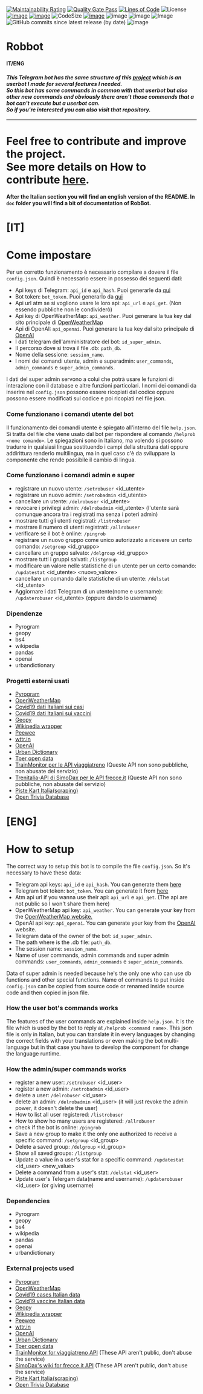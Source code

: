 [![Maintainability Rating](https://sonarcloud.io/api/project_badges/measure?project=MasterCruelty_robbot&metric=sqale_rating)](https://sonarcloud.io/dashboard?id=MasterCruelty_robbot)
[![Quality Gate Pass](https://sonarcloud.io/api/project_badges/measure?project=MasterCruelty_robbot&metric=alert_status)](https://sonarcloud.io/dashboard?id=MasterCruelty_robbot)
[![Lines of Code](https://sonarcloud.io/api/project_badges/measure?project=MasterCruelty_robbot&metric=ncloc)](https://sonarcloud.io/dashboard?id=MasterCruelty_robbot)
![License](https://img.shields.io/github/license/MasterCruelty/robbot)
[![image](https://img.shields.io/github/stars/MasterCruelty/robbot)](https://github.com/MasterCruelty/robbot/stargazers)
[![image](https://img.shields.io/github/forks/MasterCruelty/robbot)](https://github.com/MasterCruelty/robbot/network/members)
![CodeSize](https://img.shields.io/github/languages/code-size/MasterCruelty/robbot)
[![image](https://img.shields.io/github/issues/MasterCruelty/robbot)](https://github.com/MasterCruelty/robbot/issues)
![image](https://img.shields.io/github/languages/top/MasterCruelty/robbot)
![image](https://img.shields.io/github/commit-activity/w/MasterCruelty/robbot)
![Image](https://badgen.net/github/release/MasterCruelty/robbot?label=Latest%20release)
![GitHub commits since latest release (by date)](https://img.shields.io/github/commits-since/MasterCruelty/robbot/latest?color=44CC11&style=flat-square)
![image](https://img.shields.io/github/contributors/MasterCruelty/robbot)

# Robbot
**IT/ENG**

#### <i>This Telegram bot has the same structure of this [project](https://github.com/MasterCruelty/my-tg-app) which is an userbot I made for several features I needed.<br>So this bot has some commands in common with that userbot but also other new commands and obviously there aren't those commands that a bot can't execute but a userbot can. <br> So if you're interested you can also visit that repository.</i>

** **
# <b>Feel free to contribute and improve the project. <br> See more details on How to contribute [here](https://github.com/MasterCruelty/robbot/blob/master/CONTRIBUTING.md).<br>
After the Italian section you will find an english version of the README. In <code>doc</code> folder you will find a bit of documentation of RobBot.</b>

# **[IT]**

# Come impostare

Per un corretto funzionamento è necessario compilare a dovere il file ```config.json```. Quindi è necessario essere in possesso dei seguenti dati:

* Api keys di Telegram: ```api_id``` e ```api_hash```. Puoi generarle da [qui](https://my.telegram.org/apps)
* Bot token: ```bot_token```. Puoi generarlo da [qui](https://t.me/BotFather)
* Api url atm se si vogliono usare le loro api: ```api_url``` e ```api_get```. (Non essendo pubbliche non le condividerò)
* Api key di OpenWeatherMap: ```api_weather```. Puoi generare la tua key dal sito principale di [OpenWeatherMap](https://openweathermap.org/)
* Api di OpenAI: ```api_openai```. Puoi generare la tua key dal sito principale di [OpenAI](https://www.openai.com)
* I dati telegram dell'amministratore del bot: ```id_super_admin```.
* Il percorso dove si trova il file .db: ```path_db```.
* Nome della sessione: ```session_name```.
* I nomi dei comandi utente, admin e superadmin: ```user_commands```, ```admin_commands``` e ```super_admin_commands```.

I dati del super admin servono a colui che potrà usare le funzioni di interazione con il database e altre funzioni particolari.
I nomi dei comandi da inserire nel ```config.json``` possono essere ricopiati dal codice oppure possono essere modificati sul codice e poi ricopiati nel file json.	

### Come funzionano i comandi utente del bot

Il funzionamento dei comandi utente è spiegato all'interno del file ```help.json```. Si tratta del file che viene usato dal bot per rispondere al comando ```/helprob <nome comando>```.
Le spiegazioni sono in Italiano, ma volendo si possono tradurre in qualsiasi lingua sostituendo i campi della struttura dati oppure addirittura renderlo multilingua, ma in quel caso c'è da sviluppare la componente che rende possibile il cambio di lingua.

### Come funzionano i comandi admin e super

* registrare un nuovo utente: ```/setrobuser``` <id_utente>
* registrare un nuovo admin: ```/setrobadmin``` <id_utente> 
* cancellare un utente: ```/delrobuser``` <id_utente>
* revocare i privilegi admin: ```/delrobadmin``` <id_utente> (l'utente sarà comunque ancora tra i registrati ma senza i poteri admin)
* mostrare tutti gli utenti registrati: ```/listrobuser```
* mostrare il numero di utenti registrati: ```/allrobuser```
* verificare se il bot è online: ```/pingrob```
* registrare un nuovo gruppo come unico autorizzato a ricevere un certo comando: `/setgroup` <id_gruppo> <comando>
* cancellare un gruppo salvato: `/delgroup` <id_gruppo>
* mostrare tutti i gruppi salvati: `/listgroup`
* modificare un valore nelle statistiche di un utente per un certo comando: `/updatestat` <id_utente> <comando> <nuovo_valore>
* cancellare un comando dalle statistiche di un utente: `/delstat` <id_utente> <comando>
* Aggiornare i dati Telegram di un utente(nome e username): `/updaterobuser` <id_utente> (oppure dando lo username)

### Dipendenze

* Pyrogram
* geopy
* bs4
* wikipedia
* pandas
* openai
* urbandictionary

### Progetti esterni usati

* [Pyrogram](https://github.com/pyrogram/pyrogram)
* [OpenWeatherMap](https://openweathermap.org/)
* [Covid19 dati Italiani sui casi](https://github.com/pcm-dpc/COVID-19)
* [Covid19 dati Italiani sui vaccini](https://github.com/italia/covid19-opendata-vaccini)
* [Geopy](https://github.com/geopy/geopy)
* [Wikipedia wrapper](https://github.com/goldsmith/Wikipedia)
* [Peewee](https://github.com/coleifer/peewee)
* [wttr.in](https://github.com/chubin/wttr.in)
* [OpenAI](https://www.openai.com)
* [Urban Dictionary](https://www.github.com/bocong/urbandictionary-py)
* [Tper open data](https://solweb.tper.it/web/tools/open-data/open-data.aspx)
* [TrainMonitor per le API viaggiatreno](https://github.com/bluviolin/TrainMonitor) (Queste API non sono pubbliche, non abusate del servizio)
* [Trenitalia-API di SimoDax per le API frecce.it](https://github.com/SimoDax/Trenitalia-API) (Queste API non sono pubbliche, non abusate del servizio)
* [Piste Kart Italia(scraping)](https://www.pistekartitalia.it)
* [Open Trivia Database](https://opentdb.com/)

# **[ENG]**

# How to setup

The correct way to setup this bot is to compile the file  ```config.json```. So it's necessary to have these data:

* Telegram api keys: ```api_id``` e ```api_hash```. You can generate them [here](https://my.telegram.org/apps)
* Telegram bot token: ```bot_token```. You can generate it from [here](https://t.me/BotFather)
* Atm api url if you wanna use their api: ```api_url``` e ```api_get```. (The api are not public so I won't share them here)
* OpenWeatherMap api key: ```api_weather```. You can generate your key from the [OpenWeatherMap website.](https://openweathermap.org/)
* OpenAI api key: ```api_openai```. You can generate your key from the [OpenAI](https://www.openai.com) website.
* Telegram data of the owner of the bot: ```id_super_admin```.
* The path where is the .db file: ```path_db```.
* The session name: ```session_name```.
* Name of user commands, admin commands and super admin commands: ```user_commands```, ```admin_commands``` e ```super_admin_commands```.

Data of super admin is needed because he's the only one who can use db functions and other special functions.
Name of commands to put inside ```config.json``` can be copied from source code or renamed inside source code and then copied in json file.	

### How the user bot's commands works

The features of the user commands are explained inside ```help.json```. It is the file which is used by the bot to reply at ```/helprob <command name>```.
This json file is only in Italian, but you can translate it in every languages by changing the correct fields with your translations or even making the bot multi-language but in that case you have to develop the component for change the language runtime.

### How the admin/super commands works

* register a new user: ```/setrobuser``` <id_user>
* register a new admin: ```/setrobadmin``` <id_user> 
* delete a user: ```/delrobuser``` <id_user>
* delete an admin: ```/delrobadmin``` <id_user> (it will just revoke the admin power, it doesn't delete the user)
* How to list all user registered: ```/listrobuser``` 
* How to show ho many users are registered: ```/allrobuser```
* check if the bot is online: ```/pingrob```
* Save a new group to make it the only one authorized to receive a specific command: `/setgroup` <id_group> <command>
* Delete a saved group: `/delgroup` <id_group>
* Show all saved groups: `/listgroup`
* Update a value in a user's stat for a specific command: `/updatestat` <id_user> <command> <new_value>
* Delete a command from a user's stat: `/delstat` <id_user> <command>
* Update user's Telergam data(name and username): `/updaterobuser` <id_user> (or giving username)


### Dependencies

* Pyrogram
* geopy
* bs4
* wikipedia
* pandas
* openai
* urbandictionary


### External projects used

* [Pyrogram](https://github.com/pyrogram/pyrogram)
* [OpenWeatherMap](https://openweathermap.org/)
* [Covid19 cases Italian data](https://github.com/pcm-dpc/COVID-19)
* [Covid19 vaccine Italian data](https://github.com/italia/covid19-opendata-vaccini)
* [Geopy](https://github.com/geopy/geopy)
* [Wikipedia wrapper](https://github.com/goldsmith/Wikipedia)
* [Peewee](https://github.com/coleifer/peewee)
* [wttr.in](https://github.com/chubin/wttr.in)
* [OpenAI](https://www.openai.com)
* [Urban Dictionary](https://www.github.com/bocong/urbandictionary-py)
* [Tper open data](https://solweb.tper.it/web/tools/open-data/open-data.aspx)
* [TrainMonitor for viaggiatreno API](https://github.com/bluviolin/TrainMonitor) (These API aren't public, don't abuse the service)
* [SimoDax's wiki for frecce.it API](https://github.com/SimoDax/Trenitalia-API)  (These API aren't public, don't abuse the service)
* [Piste Kart Italia(scraping)](https://www.pistekartitalia.it)
* [Open Trivia Database](https://opentdb.com/)
